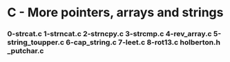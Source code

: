 <strong>
<h1>
C - More pointers, arrays and strings
</h1>

<h3>
0-strcat.c
1-strncat.c
2-strncpy.c
3-strcmp.c
4-rev_array.c
5-string_toupper.c
6-cap_string.c
7-leet.c
8-rot13.c
holberton.h
_putchar.c
</h3>
</strong>